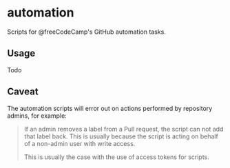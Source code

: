 # automation

Scripts for @freeCodeCamp's GitHub automation tasks.

## Usage

Todo

## Caveat 

The automation scripts will error out on actions performed by repository admins, for example:

> If an admin removes a label from a Pull request, the script can not add that label back. This is usually because the script is acting on behalf of a non-admin user with write access.
>
> This is usually the case with the use of access tokens for scripts. 
